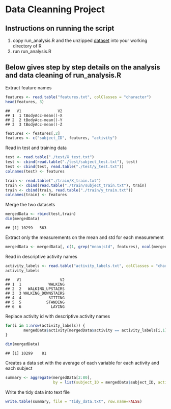 Data Cleanning Project
======================

## Instructions on running the script
1. copy run_analysis.R and the unzipped [dataset](https://d396qusza40orc.cloudfront.net/getdata%2Fprojectfiles%2FUCI%20HAR%20Dataset.zip ) into your working directory of R
2. run run_analysis.R

## Below gives step by step details on the analysis and data cleaning of run_analysis.R
Extract feature names

```r
features <- read.table("features.txt", colClasses = "character")
head(features, 3)
```

```
##   V1                V2
## 1  1 tBodyAcc-mean()-X
## 2  2 tBodyAcc-mean()-Y
## 3  3 tBodyAcc-mean()-Z
```


```r
features <- features[,2]
features <- c("subject_ID", features, "activity")
```

Read in test and training data

```r
test <- read.table("./test/X_test.txt")
test <- cbind(read.table("./test/subject_test.txt"), test)
test <- cbind(test, read.table("./test/y_test.txt"))
colnames(test) <- features

train <- read.table("./train/X_train.txt")
train <- cbind(read.table("./train/subject_train.txt"), train)
train <- cbind(train, read.table("./train/y_train.txt"))
colnames(train) <- features
```

Merge the two datasets

```r
mergedData <- rbind(test,train)
dim(mergedData)
```

```
## [1] 10299   563
```

Extract only the measurements on the mean and std for each measurement

```r
mergedData <- mergedData[, c(1, grep("mean|std", features), ncol(mergedData))]
```

Read in descriptive activity names

```r
activity_labels <- read.table("activity_labels.txt", colClasses = "character")
activity_labels
```

```
##   V1                 V2
## 1  1            WALKING
## 2  2   WALKING_UPSTAIRS
## 3  3 WALKING_DOWNSTAIRS
## 4  4            SITTING
## 5  5           STANDING
## 6  6             LAYING
```

Replace activity id with descriptive activity names

```r
for(i in 1:nrow(activity_labels)) {
        mergedData$activity[mergedData$activity == activity_labels[i,1]] <- activity_labels[i,2]
}
```


```r
dim(mergedData)
```

```
## [1] 10299    81
```


Creates a data set with the average of each variable for each activity and each subject

```r
summary <- aggregate(mergedData[2:80], 
                     by = list(subject_ID = mergedData$subject_ID, activity = mergedData$activity), mean)
```

Write the tidy data into text file

```r
write.table(summary, file = "tidy_data.txt", row.name=FALSE) 
```




